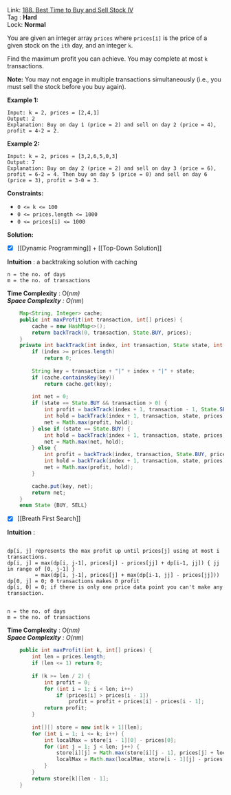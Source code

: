 Link: [188. Best Time to Buy and Sell Stock IV](https://leetcode.com/problems/best-time-to-buy-and-sell-stock-iv/) <br>
Tag : **Hard**<br>
Lock: **Normal**

You are given an integer array `prices` where `prices[i]` is the price of a given stock on the `ith` day, and an integer `k`.

Find the maximum profit you can achieve. You may complete at most `k` transactions.

**Note:** You may not engage in multiple transactions simultaneously (i.e., you must sell the stock before you buy again).

**Example 1:**
```
Input: k = 2, prices = [2,4,1]
Output: 2
Explanation: Buy on day 1 (price = 2) and sell on day 2 (price = 4), profit = 4-2 = 2.
```

**Example 2:**
```
Input: k = 2, prices = [3,2,6,5,0,3]
Output: 7
Explanation: Buy on day 2 (price = 2) and sell on day 3 (price = 6), profit = 6-2 = 4. Then buy on day 5 (price = 0) and sell on day 6 (price = 3), profit = 3-0 = 3.
```

**Constraints:**
-   `0 <= k <= 100`
-   `0 <= prices.length <= 1000`
-   `0 <= prices[i] <= 1000`

**Solution:**
- [x] [[Dynamic Programming]] + [[Top-Down Solution]]

**Intuition** :
a backtraking solution with caching

```
n = the no. of days
m = the no. of transactions
```
**Time Complexity** : O(n*m)<br>
**Space Complexity** : O(n*m)

```java
    Map<String, Integer> cache;
    public int maxProfit(int transaction, int[] prices) {
        cache = new HashMap<>();
        return backTrack(0, transaction, State.BUY, prices);
    }
    private int backTrack(int index, int transaction, State state, int[] prices) {
        if (index >= prices.length) 
            return 0;
        
        String key = transaction + "|" + index + "|" + state;
        if (cache.containsKey(key))
            return cache.get(key);
        
        int net = 0;
        if (state == State.BUY && transaction > 0) {
            int profit = backTrack(index + 1, transaction - 1, State.SELL, prices) - prices[index];
            int hold = backTrack(index + 1, transaction, state, prices);
            net = Math.max(profit, hold);
        } else if (state == State.BUY) {
            int hold = backTrack(index + 1, transaction, state, prices);
            net = Math.max(net, hold);
        } else {
            int profit = backTrack(index, transaction, State.BUY, prices) + prices[index];
            int hold = backTrack(index + 1, transaction, state, prices);
            net = Math.max(profit, hold);
        }

        cache.put(key, net);
        return net;
    }
    enum State {BUY, SELL}
```

- [x] [[Breath First Search]] 

**Intuition** :
```

dp[i, j] represents the max profit up until prices[j] using at most i transactions. 
dp[i, j] = max(dp[i, j-1], prices[j] - prices[jj] + dp[i-1, jj]) { jj in range of [0, j-1] }
         = max(dp[i, j-1], prices[j] + max(dp[i-1, jj] - prices[jj]))
dp[0, j] = 0; 0 transactions makes 0 profit
dp[i, 0] = 0; if there is only one price data point you can't make any transaction.
 
```

```
n = the no. of days
m = the no. of transactions
```
**Time Complexity** : O(n*m)<br>
**Space Complexity** : O(n*m)

```java
    public int maxProfit(int k, int[] prices) {
        int len = prices.length;
        if (len <= 1) return 0;
        
        if (k >= len / 2) {
            int profit = 0;
            for (int i = 1; i < len; i++)
                if (prices[i] > prices[i - 1])
                    profit = profit + prices[i] - prices[i - 1];
            return profit;
        }
        
        int[][] store = new int[k + 1][len];
        for (int i = 1; i <= k; i++) {
            int localMax = store[i - 1][0] - prices[0];
            for (int j = 1; j < len; j++) {
                store[i][j] = Math.max(store[i][j - 1], prices[j] + localMax);
                localMax = Math.max(localMax, store[i - 1][j] - prices[j]);
            }
        }
        return store[k][len - 1];
    }
```
